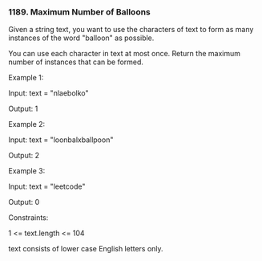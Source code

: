<h3>1189. Maximum Number of Balloons</h3>

Given a string text, you want to use the characters of text to form as many instances of the word "balloon" as possible.

You can use each character in text at most once. Return the maximum number of instances that can be formed.

 

Example 1:

Input: text = "nlaebolko"

Output: 1

Example 2:

Input: text = "loonbalxballpoon"

Output: 2

Example 3:

Input: text = "leetcode"

Output: 0
 

Constraints:

1 <= text.length <= 104

text consists of lower case English letters only.